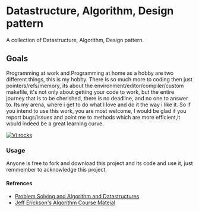 # Datastructure, Algorithm, Design pattern
A collection of Datastructure, Algorithm, Design pattern.

## Goals
Programming at work and Programming at home as a hobby are two different things,
this is my hobby. There is so much more to coding then just pointers/refs/memory, 
its about the environment/editor/compiler/custom makefile, it's not only about getting 
your code to work, but the entire journey that is to be cherished, there is no deadline, 
and no one to answer to. Its my arena, where i get to do what I love and do it the way i 
like it.  So if you intend to use this work, you are most welcome, I would be glad
if you report bugs/issues and point me to methods which are more efficient,it would indeed 
be a great learning curve.

<a href="http://tinypic.com?ref=2qkui9s" target="_blank"><img src="http://i42.tinypic.com/2qkui9s.png" border="0"
alt="Vi rocks"></a>

### Usage
Anyone is free to fork and download this project and its code and use it, just remmember to 
acknowledge this project.

#### Refrences
* [Problem Solving and Algorithm and Datastructures](http://interactivepython.org/runestone/static/pythonds/index.html)
* [Jeff Erickson's Algorithm Course Mateial](http://www.cs.uiuc.edu/~jeffe/teaching/algorithms/)
